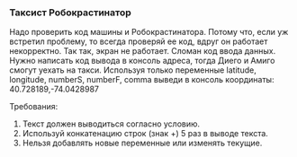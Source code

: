 
### Таксист Робокрастинатор

Надо проверить код машины и Робокрастинатора. Потому что, если уж встретил проблему,
то всегда проверяй ее код, вдруг он работает некорректно.
Так так, экран не работает. Сломан код ввода данных.
Нужно написать код вывода в консоль адреса, тогда Диего и Амиго смогут уехать на такси.
Используя только переменные latitude, longitude, numberS, numberF, comma выведи в консоль координаты:
40.728189,-74.0428987


Требования:
1.	Текст должен выводиться согласно условию.
2.	Используй конкатенацию строк (знак +) 5 раз в выводе текста.
3.	Нельзя добавлять новые переменные или изменять текущие.


